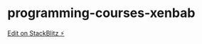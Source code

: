 # programming-courses-xenbab

[Edit on StackBlitz ⚡️](https://stackblitz.com/edit/programming-courses-xenbab)